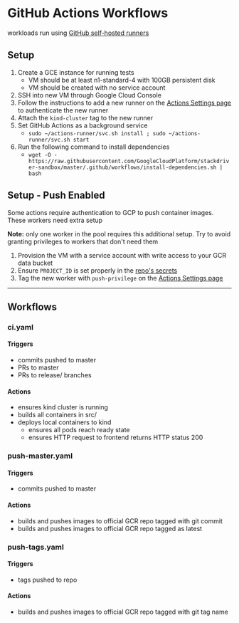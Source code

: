 # GitHub Actions Workflows

workloads run using [GitHub self-hosted runners](https://help.github.com/en/actions/automating-your-workflow-with-github-actions/about-self-hosted-runners)

## Setup

1. Create a GCE instance for running tests
    - VM should be at least n1-standard-4 with 100GB persistent disk
    - VM should be created with no service account
2. SSH into new VM through Google Cloud Console
3. Follow the instructions to add a new runner on the [Actions Settings page](https://github.com/GoogleCloudPlatform/stackdriver-sandbox/settings/actions) to authenticate the new runner
4. Attach the `kind-cluster` tag to the new runner
5. Set GitHub Actions as a background service
    - `sudo ~/actions-runner/svc.sh install ; sudo ~/actions-runner/svc.sh start`
6. Run the following command to install dependencies
    - `wget -O - https://raw.githubusercontent.com/GoogleCloudPlatform/stackdriver-sandbox/master/.github/workflows/install-dependencies.sh | bash`

## Setup - Push Enabled

Some actions require authentication to GCP to push container images. These workers need extra setup

**Note:** only one worker in the pool requires this additional setup. Try to avoid granting privileges to workers that don't need them

1. Provision the VM with a service account with write access to your GCR data bucket
2. Ensure `PROJECT_ID` is set properly in the [repo's secrets](https://github.com/GoogleCloudPlatform/stackdriver-sandbox/settings/secrets)
3. Tag the new worker with `push-privilege` on the [Actions Settings page](https://github.com/GoogleCloudPlatform/stackdriver-sandbox/settings/actions)

---
## Workflows

### ci.yaml

#### Triggers

- commits pushed to master
- PRs to master
- PRs to release/ branches

#### Actions

- ensures kind cluster is running
- builds all containers in src/
- deploys local containers to kind
  - ensures all pods reach ready state
  - ensures HTTP request to frontend returns HTTP status 200

### push-master.yaml

#### Triggers
- commits pushed to master

#### Actions
- builds and pushes images to official GCR repo tagged with git commit
- builds and pushes images to official GCR repo tagged as latest

### push-tags.yaml

#### Triggers
- tags pushed to repo

#### Actions
- builds and pushes images to official GCR repo tagged with git tag name

